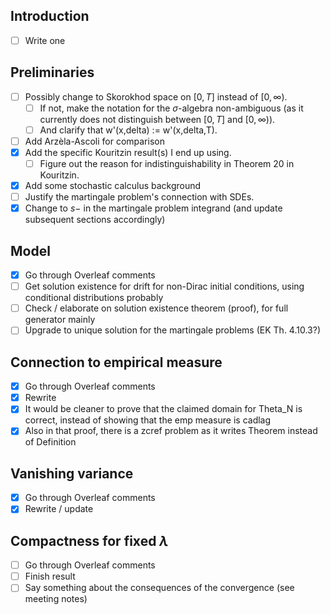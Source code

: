 ## Introduction
- [ ] Write one

## Preliminaries
- [ ] Possibly change to Skorokhod space on $[0,T]$ instead of $[0,\infty)$.
    - [ ] If not, make the notation for the $\sigma$-algebra non-ambiguous (as it currently does not distinguish between $[0,T]$ and $[0,\infty)$).
    - [ ] And clarify that w'(x,delta) := w'(x,delta,T).
- [ ] Add Arzèla-Ascoli for comparison
- [x] Add the specific Kouritzin result(s) I end up using.
    - [ ] Figure out the reason for indistinguishability in Theorem 20 in Kouritzin.
- [x] Add some stochastic calculus background
- [ ] Justify the martingale problem's connection with SDEs.
- [x] Change to $s-$ in the martingale problem integrand (and update subsequent sections accordingly)

## Model
- [x] Go through Overleaf comments
- [ ] Get solution existence for drift for non-Dirac initial conditions, using conditional distributions probably
- [ ] Check / elaborate on solution existence theorem (proof), for full generator mainly
- [ ] Upgrade to unique solution for the martingale problems (EK Th. 4.10.3?)

## Connection to empirical measure
- [x] Go through Overleaf comments
- [x] Rewrite
- [x] It would be cleaner to prove that the claimed domain for Theta_N is correct, instead of showing that the emp measure is cadlag
- [x] Also in that proof, there is a zcref problem as it writes Theorem instead of Definition

## Vanishing variance
- [x] Go through Overleaf comments
- [x] Rewrite / update

## Compactness for fixed $\lambda$
- [ ] Go through Overleaf comments
- [ ] Finish result
- [ ] Say something about the consequences of the convergence (see meeting notes)